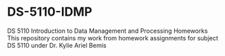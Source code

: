 # DS-5110-IDMP
DS 5110 Introduction to Data Management and Processing Homeworks<br>
This repository contains my work from homework assignments for subject DS 5110 under Dr. Kylie Ariel Bemis
